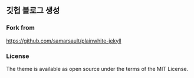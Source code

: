## 깃헙 블로그 생성

### Fork from
https://github.com/samarsault/plainwhite-jekyll

### License
The theme is available as open source under the terms of the MIT License.